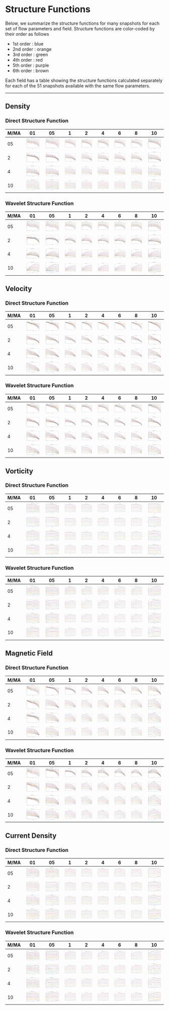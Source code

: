 # Structure Functions

Below, we summarize the structure functions for many snapshots for each set of flow parameters and field.
Structure functions are color-coded by their order as follows

  * 1st order : blue
  * 2nd order : orange
  * 3rd order : green
  * 4th order : red
  * 5th order : purple
  * 6th order : brown

Each field has a table showing the structure functions calculated separately for each of the 51 snapshots available with the same flow parameters.

---

## Density

### Direct Structure Function

|M/MA| 01 | 05 | 1 | 2 | 4 | 6 | 8 | 10 |
|----|----|----|---|---|---|---|---|----|
| 05 |<img src="M05MA01/w4t-plot-structure-function-mom_M05MA01_dens_dsf.png">|<img src="M05MA05/w4t-plot-structure-function-mom_M05MA05_dens_dsf.png">|<img src="M05MA1/w4t-plot-structure-function-mom_M05MA1_dens_dsf.png">|<img src="M05MA2/w4t-plot-structure-function-mom_M05MA2_dens_dsf.png">|<img src="M05MA4/w4t-plot-structure-function-mom_M05MA4_dens_dsf.png">|<img src="M05MA6/w4t-plot-structure-function-mom_M05MA6_dens_dsf.png">|<img src="M05MA8/w4t-plot-structure-function-mom_M05MA8_dens_dsf.png">|<img src="M05MA10/w4t-plot-structure-function-mom_M05MA10_dens_dsf.png">|
| 2  |<img src="M2MA01/w4t-plot-structure-function-mom_M2MA01_dens_dsf.png">|<img src="M2MA05/w4t-plot-structure-function-mom_M2MA05_dens_dsf.png">|<img src="M2MA1/w4t-plot-structure-function-mom_M2MA1_dens_dsf.png">|<img src="M2MA2/w4t-plot-structure-function-mom_M2MA2_dens_dsf.png">|<img src="M2MA4/w4t-plot-structure-function-mom_M2MA4_dens_dsf.png">|<img src="M2MA6/w4t-plot-structure-function-mom_M2MA6_dens_dsf.png">|<img src="M2MA8/w4t-plot-structure-function-mom_M2MA8_dens_dsf.png">|<img src="M2MA10/w4t-plot-structure-function-mom_M2MA10_dens_dsf.png">|
| 4  |<img src="M4MA01/w4t-plot-structure-function-mom_M4MA01_dens_dsf.png">|<img src="M4MA05/w4t-plot-structure-function-mom_M4MA05_dens_dsf.png">|<img src="M4MA1/w4t-plot-structure-function-mom_M4MA1_dens_dsf.png">|<img src="M4MA2/w4t-plot-structure-function-mom_M4MA2_dens_dsf.png">|<img src="M4MA4/w4t-plot-structure-function-mom_M4MA4_dens_dsf.png">|<img src="M4MA6/w4t-plot-structure-function-mom_M4MA6_dens_dsf.png">|<img src="M4MA8/w4t-plot-structure-function-mom_M4MA8_dens_dsf.png">|<img src="M4MA10/w4t-plot-structure-function-mom_M4MA10_dens_dsf.png">|
| 10 |<img src="M10MA01/w4t-plot-structure-function-mom_M10MA01_dens_dsf.png">|<img src="M10MA05/w4t-plot-structure-function-mom_M10MA05_dens_dsf.png">|<img src="M10MA1/w4t-plot-structure-function-mom_M10MA1_dens_dsf.png">|<img src="M10MA2/w4t-plot-structure-function-mom_M10MA2_dens_dsf.png">|<img src="M10MA4/w4t-plot-structure-function-mom_M10MA4_dens_dsf.png">|<img src="M10MA6/w4t-plot-structure-function-mom_M10MA6_dens_dsf.png">|<img src="M10MA8/w4t-plot-structure-function-mom_M10MA8_dens_dsf.png">|<img src="M10MA10/w4t-plot-structure-function-mom_M10MA10_dens_dsf.png">|

### Wavelet Structure Function

|M/MA| 01 | 05 | 1 | 2 | 4 | 6 | 8 | 10 |
|----|----|----|---|---|---|---|---|----|
| 05 |<img src="M05MA01/w4t-plot-structure-function-mom_M05MA01_dens_wsf.png">|<img src="M05MA05/w4t-plot-structure-function-mom_M05MA05_dens_wsf.png">|<img src="M05MA1/w4t-plot-structure-function-mom_M05MA1_dens_wsf.png">|<img src="M05MA2/w4t-plot-structure-function-mom_M05MA2_dens_wsf.png">|<img src="M05MA4/w4t-plot-structure-function-mom_M05MA4_dens_wsf.png">|<img src="M05MA6/w4t-plot-structure-function-mom_M05MA6_dens_wsf.png">|<img src="M05MA8/w4t-plot-structure-function-mom_M05MA8_dens_wsf.png">|<img src="M05MA10/w4t-plot-structure-function-mom_M05MA10_dens_wsf.png">|
| 2  |<img src="M2MA01/w4t-plot-structure-function-mom_M2MA01_dens_wsf.png">|<img src="M2MA05/w4t-plot-structure-function-mom_M2MA05_dens_wsf.png">|<img src="M2MA1/w4t-plot-structure-function-mom_M2MA1_dens_wsf.png">|<img src="M2MA2/w4t-plot-structure-function-mom_M2MA2_dens_wsf.png">|<img src="M2MA4/w4t-plot-structure-function-mom_M2MA4_dens_wsf.png">|<img src="M2MA6/w4t-plot-structure-function-mom_M2MA6_dens_wsf.png">|<img src="M2MA8/w4t-plot-structure-function-mom_M2MA8_dens_wsf.png">|<img src="M2MA10/w4t-plot-structure-function-mom_M2MA10_dens_wsf.png">|
| 4  |<img src="M4MA01/w4t-plot-structure-function-mom_M4MA01_dens_wsf.png">|<img src="M4MA05/w4t-plot-structure-function-mom_M4MA05_dens_wsf.png">|<img src="M4MA1/w4t-plot-structure-function-mom_M4MA1_dens_wsf.png">|<img src="M4MA2/w4t-plot-structure-function-mom_M4MA2_dens_wsf.png">|<img src="M4MA4/w4t-plot-structure-function-mom_M4MA4_dens_wsf.png">|<img src="M4MA6/w4t-plot-structure-function-mom_M4MA6_dens_wsf.png">|<img src="M4MA8/w4t-plot-structure-function-mom_M4MA8_dens_wsf.png">|<img src="M4MA10/w4t-plot-structure-function-mom_M4MA10_dens_wsf.png">|
| 10 |<img src="M10MA01/w4t-plot-structure-function-mom_M10MA01_dens_wsf.png">|<img src="M10MA05/w4t-plot-structure-function-mom_M10MA05_dens_wsf.png">|<img src="M10MA1/w4t-plot-structure-function-mom_M10MA1_dens_wsf.png">|<img src="M10MA2/w4t-plot-structure-function-mom_M10MA2_dens_wsf.png">|<img src="M10MA4/w4t-plot-structure-function-mom_M10MA4_dens_wsf.png">|<img src="M10MA6/w4t-plot-structure-function-mom_M10MA6_dens_wsf.png">|<img src="M10MA8/w4t-plot-structure-function-mom_M10MA8_dens_wsf.png">|<img src="M10MA10/w4t-plot-structure-function-mom_M10MA10_dens_wsf.png">|

## Velocity

### Direct Structure Function

|M/MA| 01 | 05 | 1 | 2 | 4 | 6 | 8 | 10 |
|----|----|----|---|---|---|---|---|----|
| 05 |<img src="M05MA01/w4t-plot-structure-function-mom_M05MA01_vel_dsf.png">|<img src="M05MA05/w4t-plot-structure-function-mom_M05MA05_vel_dsf.png">|<img src="M05MA1/w4t-plot-structure-function-mom_M05MA1_vel_dsf.png">|<img src="M05MA2/w4t-plot-structure-function-mom_M05MA2_vel_dsf.png">|<img src="M05MA4/w4t-plot-structure-function-mom_M05MA4_vel_dsf.png">|<img src="M05MA6/w4t-plot-structure-function-mom_M05MA6_vel_dsf.png">|<img src="M05MA8/w4t-plot-structure-function-mom_M05MA8_vel_dsf.png">|<img src="M05MA10/w4t-plot-structure-function-mom_M05MA10_vel_dsf.png">|
| 2  |<img src="M2MA01/w4t-plot-structure-function-mom_M2MA01_vel_dsf.png">|<img src="M2MA05/w4t-plot-structure-function-mom_M2MA05_vel_dsf.png">|<img src="M2MA1/w4t-plot-structure-function-mom_M2MA1_vel_dsf.png">|<img src="M2MA2/w4t-plot-structure-function-mom_M2MA2_vel_dsf.png">|<img src="M2MA4/w4t-plot-structure-function-mom_M2MA4_vel_dsf.png">|<img src="M2MA6/w4t-plot-structure-function-mom_M2MA6_vel_dsf.png">|<img src="M2MA8/w4t-plot-structure-function-mom_M2MA8_vel_dsf.png">|<img src="M2MA10/w4t-plot-structure-function-mom_M2MA10_vel_dsf.png">|
| 4  |<img src="M4MA01/w4t-plot-structure-function-mom_M4MA01_vel_dsf.png">|<img src="M4MA05/w4t-plot-structure-function-mom_M4MA05_vel_dsf.png">|<img src="M4MA1/w4t-plot-structure-function-mom_M4MA1_vel_dsf.png">|<img src="M4MA2/w4t-plot-structure-function-mom_M4MA2_vel_dsf.png">|<img src="M4MA4/w4t-plot-structure-function-mom_M4MA4_vel_dsf.png">|<img src="M4MA6/w4t-plot-structure-function-mom_M4MA6_vel_dsf.png">|<img src="M4MA8/w4t-plot-structure-function-mom_M4MA8_vel_dsf.png">|<img src="M4MA10/w4t-plot-structure-function-mom_M4MA10_vel_dsf.png">|
| 10 |<img src="M10MA01/w4t-plot-structure-function-mom_M10MA01_vel_dsf.png">|<img src="M10MA05/w4t-plot-structure-function-mom_M10MA05_vel_dsf.png">|<img src="M10MA1/w4t-plot-structure-function-mom_M10MA1_vel_dsf.png">|<img src="M10MA2/w4t-plot-structure-function-mom_M10MA2_vel_dsf.png">|<img src="M10MA4/w4t-plot-structure-function-mom_M10MA4_vel_dsf.png">|<img src="M10MA6/w4t-plot-structure-function-mom_M10MA6_vel_dsf.png">|<img src="M10MA8/w4t-plot-structure-function-mom_M10MA8_vel_dsf.png">|<img src="M10MA10/w4t-plot-structure-function-mom_M10MA10_vel_dsf.png">|

### Wavelet Structure Function

|M/MA| 01 | 05 | 1 | 2 | 4 | 6 | 8 | 10 |
|----|----|----|---|---|---|---|---|----|
| 05 |<img src="M05MA01/w4t-plot-structure-function-mom_M05MA01_vel_wsf.png">|<img src="M05MA05/w4t-plot-structure-function-mom_M05MA05_vel_wsf.png">|<img src="M05MA1/w4t-plot-structure-function-mom_M05MA1_vel_wsf.png">|<img src="M05MA2/w4t-plot-structure-function-mom_M05MA2_vel_wsf.png">|<img src="M05MA4/w4t-plot-structure-function-mom_M05MA4_vel_wsf.png">|<img src="M05MA6/w4t-plot-structure-function-mom_M05MA6_vel_wsf.png">|<img src="M05MA8/w4t-plot-structure-function-mom_M05MA8_vel_wsf.png">|<img src="M05MA10/w4t-plot-structure-function-mom_M05MA10_vel_wsf.png">|
| 2  |<img src="M2MA01/w4t-plot-structure-function-mom_M2MA01_vel_wsf.png">|<img src="M2MA05/w4t-plot-structure-function-mom_M2MA05_vel_wsf.png">|<img src="M2MA1/w4t-plot-structure-function-mom_M2MA1_vel_wsf.png">|<img src="M2MA2/w4t-plot-structure-function-mom_M2MA2_vel_wsf.png">|<img src="M2MA4/w4t-plot-structure-function-mom_M2MA4_vel_wsf.png">|<img src="M2MA6/w4t-plot-structure-function-mom_M2MA6_vel_wsf.png">|<img src="M2MA8/w4t-plot-structure-function-mom_M2MA8_vel_wsf.png">|<img src="M2MA10/w4t-plot-structure-function-mom_M2MA10_vel_wsf.png">|
| 4  |<img src="M4MA01/w4t-plot-structure-function-mom_M4MA01_vel_wsf.png">|<img src="M4MA05/w4t-plot-structure-function-mom_M4MA05_vel_wsf.png">|<img src="M4MA1/w4t-plot-structure-function-mom_M4MA1_vel_wsf.png">|<img src="M4MA2/w4t-plot-structure-function-mom_M4MA2_vel_wsf.png">|<img src="M4MA4/w4t-plot-structure-function-mom_M4MA4_vel_wsf.png">|<img src="M4MA6/w4t-plot-structure-function-mom_M4MA6_vel_wsf.png">|<img src="M4MA8/w4t-plot-structure-function-mom_M4MA8_vel_wsf.png">|<img src="M4MA10/w4t-plot-structure-function-mom_M4MA10_vel_wsf.png">|
| 10 |<img src="M10MA01/w4t-plot-structure-function-mom_M10MA01_vel_wsf.png">|<img src="M10MA05/w4t-plot-structure-function-mom_M10MA05_vel_wsf.png">|<img src="M10MA1/w4t-plot-structure-function-mom_M10MA1_vel_wsf.png">|<img src="M10MA2/w4t-plot-structure-function-mom_M10MA2_vel_wsf.png">|<img src="M10MA4/w4t-plot-structure-function-mom_M10MA4_vel_wsf.png">|<img src="M10MA6/w4t-plot-structure-function-mom_M10MA6_vel_wsf.png">|<img src="M10MA8/w4t-plot-structure-function-mom_M10MA8_vel_wsf.png">|<img src="M10MA10/w4t-plot-structure-function-mom_M10MA10_vel_wsf.png">|

## Vorticity

### Direct Structure Function

|M/MA| 01 | 05 | 1 | 2 | 4 | 6 | 8 | 10 |
|----|----|----|---|---|---|---|---|----|
| 05 |<img src="M05MA01/w4t-plot-structure-function-mom_M05MA01_vort_dsf.png">|<img src="M05MA05/w4t-plot-structure-function-mom_M05MA05_vort_dsf.png">|<img src="M05MA1/w4t-plot-structure-function-mom_M05MA1_vort_dsf.png">|<img src="M05MA2/w4t-plot-structure-function-mom_M05MA2_vort_dsf.png">|<img src="M05MA4/w4t-plot-structure-function-mom_M05MA4_vort_dsf.png">|<img src="M05MA6/w4t-plot-structure-function-mom_M05MA6_vort_dsf.png">|<img src="M05MA8/w4t-plot-structure-function-mom_M05MA8_vort_dsf.png">|<img src="M05MA10/w4t-plot-structure-function-mom_M05MA10_vort_dsf.png">|
| 2  |<img src="M2MA01/w4t-plot-structure-function-mom_M2MA01_vort_dsf.png">|<img src="M2MA05/w4t-plot-structure-function-mom_M2MA05_vort_dsf.png">|<img src="M2MA1/w4t-plot-structure-function-mom_M2MA1_vort_dsf.png">|<img src="M2MA2/w4t-plot-structure-function-mom_M2MA2_vort_dsf.png">|<img src="M2MA4/w4t-plot-structure-function-mom_M2MA4_vort_dsf.png">|<img src="M2MA6/w4t-plot-structure-function-mom_M2MA6_vort_dsf.png">|<img src="M2MA8/w4t-plot-structure-function-mom_M2MA8_vort_dsf.png">|<img src="M2MA10/w4t-plot-structure-function-mom_M2MA10_vort_dsf.png">|
| 4  |<img src="M4MA01/w4t-plot-structure-function-mom_M4MA01_vort_dsf.png">|<img src="M4MA05/w4t-plot-structure-function-mom_M4MA05_vort_dsf.png">|<img src="M4MA1/w4t-plot-structure-function-mom_M4MA1_vort_dsf.png">|<img src="M4MA2/w4t-plot-structure-function-mom_M4MA2_vort_dsf.png">|<img src="M4MA4/w4t-plot-structure-function-mom_M4MA4_vort_dsf.png">|<img src="M4MA6/w4t-plot-structure-function-mom_M4MA6_vort_dsf.png">|<img src="M4MA8/w4t-plot-structure-function-mom_M4MA8_vort_dsf.png">|<img src="M4MA10/w4t-plot-structure-function-mom_M4MA10_vort_dsf.png">|
| 10 |<img src="M10MA01/w4t-plot-structure-function-mom_M10MA01_vort_dsf.png">|<img src="M10MA05/w4t-plot-structure-function-mom_M10MA05_vort_dsf.png">|<img src="M10MA1/w4t-plot-structure-function-mom_M10MA1_vort_dsf.png">|<img src="M10MA2/w4t-plot-structure-function-mom_M10MA2_vort_dsf.png">|<img src="M10MA4/w4t-plot-structure-function-mom_M10MA4_vort_dsf.png">|<img src="M10MA6/w4t-plot-structure-function-mom_M10MA6_vort_dsf.png">|<img src="M10MA8/w4t-plot-structure-function-mom_M10MA8_vort_dsf.png">|<img src="M10MA10/w4t-plot-structure-function-mom_M10MA10_vort_dsf.png">|

### Wavelet Structure Function

|M/MA| 01 | 05 | 1 | 2 | 4 | 6 | 8 | 10 |
|----|----|----|---|---|---|---|---|----|
| 05 |<img src="M05MA01/w4t-plot-structure-function-mom_M05MA01_vort_wsf.png">|<img src="M05MA05/w4t-plot-structure-function-mom_M05MA05_vort_wsf.png">|<img src="M05MA1/w4t-plot-structure-function-mom_M05MA1_vort_wsf.png">|<img src="M05MA2/w4t-plot-structure-function-mom_M05MA2_vort_wsf.png">|<img src="M05MA4/w4t-plot-structure-function-mom_M05MA4_vort_wsf.png">|<img src="M05MA6/w4t-plot-structure-function-mom_M05MA6_vort_wsf.png">|<img src="M05MA8/w4t-plot-structure-function-mom_M05MA8_vort_wsf.png">|<img src="M05MA10/w4t-plot-structure-function-mom_M05MA10_vort_wsf.png">|
| 2  |<img src="M2MA01/w4t-plot-structure-function-mom_M2MA01_vort_wsf.png">|<img src="M2MA05/w4t-plot-structure-function-mom_M2MA05_vort_wsf.png">|<img src="M2MA1/w4t-plot-structure-function-mom_M2MA1_vort_wsf.png">|<img src="M2MA2/w4t-plot-structure-function-mom_M2MA2_vort_wsf.png">|<img src="M2MA4/w4t-plot-structure-function-mom_M2MA4_vort_wsf.png">|<img src="M2MA6/w4t-plot-structure-function-mom_M2MA6_vort_wsf.png">|<img src="M2MA8/w4t-plot-structure-function-mom_M2MA8_vort_wsf.png">|<img src="M2MA10/w4t-plot-structure-function-mom_M2MA10_vort_wsf.png">|
| 4  |<img src="M4MA01/w4t-plot-structure-function-mom_M4MA01_vort_wsf.png">|<img src="M4MA05/w4t-plot-structure-function-mom_M4MA05_vort_wsf.png">|<img src="M4MA1/w4t-plot-structure-function-mom_M4MA1_vort_wsf.png">|<img src="M4MA2/w4t-plot-structure-function-mom_M4MA2_vort_wsf.png">|<img src="M4MA4/w4t-plot-structure-function-mom_M4MA4_vort_wsf.png">|<img src="M4MA6/w4t-plot-structure-function-mom_M4MA6_vort_wsf.png">|<img src="M4MA8/w4t-plot-structure-function-mom_M4MA8_vort_wsf.png">|<img src="M4MA10/w4t-plot-structure-function-mom_M4MA10_vort_wsf.png">|
| 10 |<img src="M10MA01/w4t-plot-structure-function-mom_M10MA01_vort_wsf.png">|<img src="M10MA05/w4t-plot-structure-function-mom_M10MA05_vort_wsf.png">|<img src="M10MA1/w4t-plot-structure-function-mom_M10MA1_vort_wsf.png">|<img src="M10MA2/w4t-plot-structure-function-mom_M10MA2_vort_wsf.png">|<img src="M10MA4/w4t-plot-structure-function-mom_M10MA4_vort_wsf.png">|<img src="M10MA6/w4t-plot-structure-function-mom_M10MA6_vort_wsf.png">|<img src="M10MA8/w4t-plot-structure-function-mom_M10MA8_vort_wsf.png">|<img src="M10MA10/w4t-plot-structure-function-mom_M10MA10_vort_wsf.png">|

## Magnetic Field

### Direct Structure Function

|M/MA| 01 | 05 | 1 | 2 | 4 | 6 | 8 | 10 |
|----|----|----|---|---|---|---|---|----|
| 05 |<img src="M05MA01/w4t-plot-structure-function-mom_M05MA01_mag_dsf.png">|<img src="M05MA05/w4t-plot-structure-function-mom_M05MA05_mag_dsf.png">|<img src="M05MA1/w4t-plot-structure-function-mom_M05MA1_mag_dsf.png">|<img src="M05MA2/w4t-plot-structure-function-mom_M05MA2_mag_dsf.png">|<img src="M05MA4/w4t-plot-structure-function-mom_M05MA4_mag_dsf.png">|<img src="M05MA6/w4t-plot-structure-function-mom_M05MA6_mag_dsf.png">|<img src="M05MA8/w4t-plot-structure-function-mom_M05MA8_mag_dsf.png">|<img src="M05MA10/w4t-plot-structure-function-mom_M05MA10_mag_dsf.png">|
| 2  |<img src="M2MA01/w4t-plot-structure-function-mom_M2MA01_mag_dsf.png">|<img src="M2MA05/w4t-plot-structure-function-mom_M2MA05_mag_dsf.png">|<img src="M2MA1/w4t-plot-structure-function-mom_M2MA1_mag_dsf.png">|<img src="M2MA2/w4t-plot-structure-function-mom_M2MA2_mag_dsf.png">|<img src="M2MA4/w4t-plot-structure-function-mom_M2MA4_mag_dsf.png">|<img src="M2MA6/w4t-plot-structure-function-mom_M2MA6_mag_dsf.png">|<img src="M2MA8/w4t-plot-structure-function-mom_M2MA8_mag_dsf.png">|<img src="M2MA10/w4t-plot-structure-function-mom_M2MA10_mag_dsf.png">|
| 4  |<img src="M4MA01/w4t-plot-structure-function-mom_M4MA01_mag_dsf.png">|<img src="M4MA05/w4t-plot-structure-function-mom_M4MA05_mag_dsf.png">|<img src="M4MA1/w4t-plot-structure-function-mom_M4MA1_mag_dsf.png">|<img src="M4MA2/w4t-plot-structure-function-mom_M4MA2_mag_dsf.png">|<img src="M4MA4/w4t-plot-structure-function-mom_M4MA4_mag_dsf.png">|<img src="M4MA6/w4t-plot-structure-function-mom_M4MA6_mag_dsf.png">|<img src="M4MA8/w4t-plot-structure-function-mom_M4MA8_mag_dsf.png">|<img src="M4MA10/w4t-plot-structure-function-mom_M4MA10_mag_dsf.png">|
| 10 |<img src="M10MA01/w4t-plot-structure-function-mom_M10MA01_mag_dsf.png">|<img src="M10MA05/w4t-plot-structure-function-mom_M10MA05_mag_dsf.png">|<img src="M10MA1/w4t-plot-structure-function-mom_M10MA1_mag_dsf.png">|<img src="M10MA2/w4t-plot-structure-function-mom_M10MA2_mag_dsf.png">|<img src="M10MA4/w4t-plot-structure-function-mom_M10MA4_mag_dsf.png">|<img src="M10MA6/w4t-plot-structure-function-mom_M10MA6_mag_dsf.png">|<img src="M10MA8/w4t-plot-structure-function-mom_M10MA8_mag_dsf.png">|<img src="M10MA10/w4t-plot-structure-function-mom_M10MA10_mag_dsf.png">|

### Wavelet Structure Function

|M/MA| 01 | 05 | 1 | 2 | 4 | 6 | 8 | 10 |
|----|----|----|---|---|---|---|---|----|
| 05 |<img src="M05MA01/w4t-plot-structure-function-mom_M05MA01_mag_wsf.png">|<img src="M05MA05/w4t-plot-structure-function-mom_M05MA05_mag_wsf.png">|<img src="M05MA1/w4t-plot-structure-function-mom_M05MA1_mag_wsf.png">|<img src="M05MA2/w4t-plot-structure-function-mom_M05MA2_mag_wsf.png">|<img src="M05MA4/w4t-plot-structure-function-mom_M05MA4_mag_wsf.png">|<img src="M05MA6/w4t-plot-structure-function-mom_M05MA6_mag_wsf.png">|<img src="M05MA8/w4t-plot-structure-function-mom_M05MA8_mag_wsf.png">|<img src="M05MA10/w4t-plot-structure-function-mom_M05MA10_mag_wsf.png">|
| 2  |<img src="M2MA01/w4t-plot-structure-function-mom_M2MA01_mag_wsf.png">|<img src="M2MA05/w4t-plot-structure-function-mom_M2MA05_mag_wsf.png">|<img src="M2MA1/w4t-plot-structure-function-mom_M2MA1_mag_wsf.png">|<img src="M2MA2/w4t-plot-structure-function-mom_M2MA2_mag_wsf.png">|<img src="M2MA4/w4t-plot-structure-function-mom_M2MA4_mag_wsf.png">|<img src="M2MA6/w4t-plot-structure-function-mom_M2MA6_mag_wsf.png">|<img src="M2MA8/w4t-plot-structure-function-mom_M2MA8_mag_wsf.png">|<img src="M2MA10/w4t-plot-structure-function-mom_M2MA10_mag_wsf.png">|
| 4  |<img src="M4MA01/w4t-plot-structure-function-mom_M4MA01_mag_wsf.png">|<img src="M4MA05/w4t-plot-structure-function-mom_M4MA05_mag_wsf.png">|<img src="M4MA1/w4t-plot-structure-function-mom_M4MA1_mag_wsf.png">|<img src="M4MA2/w4t-plot-structure-function-mom_M4MA2_mag_wsf.png">|<img src="M4MA4/w4t-plot-structure-function-mom_M4MA4_mag_wsf.png">|<img src="M4MA6/w4t-plot-structure-function-mom_M4MA6_mag_wsf.png">|<img src="M4MA8/w4t-plot-structure-function-mom_M4MA8_mag_wsf.png">|<img src="M4MA10/w4t-plot-structure-function-mom_M4MA10_mag_wsf.png">|
| 10 |<img src="M10MA01/w4t-plot-structure-function-mom_M10MA01_mag_wsf.png">|<img src="M10MA05/w4t-plot-structure-function-mom_M10MA05_mag_wsf.png">|<img src="M10MA1/w4t-plot-structure-function-mom_M10MA1_mag_wsf.png">|<img src="M10MA2/w4t-plot-structure-function-mom_M10MA2_mag_wsf.png">|<img src="M10MA4/w4t-plot-structure-function-mom_M10MA4_mag_wsf.png">|<img src="M10MA6/w4t-plot-structure-function-mom_M10MA6_mag_wsf.png">|<img src="M10MA8/w4t-plot-structure-function-mom_M10MA8_mag_wsf.png">|<img src="M10MA10/w4t-plot-structure-function-mom_M10MA10_mag_wsf.png">|

## Current Density

### Direct Structure Function

|M/MA| 01 | 05 | 1 | 2 | 4 | 6 | 8 | 10 |
|----|----|----|---|---|---|---|---|----|
| 05 |<img src="M05MA01/w4t-plot-structure-function-mom_M05MA01_curr_dsf.png">|<img src="M05MA05/w4t-plot-structure-function-mom_M05MA05_curr_dsf.png">|<img src="M05MA1/w4t-plot-structure-function-mom_M05MA1_curr_dsf.png">|<img src="M05MA2/w4t-plot-structure-function-mom_M05MA2_curr_dsf.png">|<img src="M05MA4/w4t-plot-structure-function-mom_M05MA4_curr_dsf.png">|<img src="M05MA6/w4t-plot-structure-function-mom_M05MA6_curr_dsf.png">|<img src="M05MA8/w4t-plot-structure-function-mom_M05MA8_curr_dsf.png">|<img src="M05MA10/w4t-plot-structure-function-mom_M05MA10_curr_dsf.png">|
| 2  |<img src="M2MA01/w4t-plot-structure-function-mom_M2MA01_curr_dsf.png">|<img src="M2MA05/w4t-plot-structure-function-mom_M2MA05_curr_dsf.png">|<img src="M2MA1/w4t-plot-structure-function-mom_M2MA1_curr_dsf.png">|<img src="M2MA2/w4t-plot-structure-function-mom_M2MA2_curr_dsf.png">|<img src="M2MA4/w4t-plot-structure-function-mom_M2MA4_curr_dsf.png">|<img src="M2MA6/w4t-plot-structure-function-mom_M2MA6_curr_dsf.png">|<img src="M2MA8/w4t-plot-structure-function-mom_M2MA8_curr_dsf.png">|<img src="M2MA10/w4t-plot-structure-function-mom_M2MA10_curr_dsf.png">|
| 4  |<img src="M4MA01/w4t-plot-structure-function-mom_M4MA01_curr_dsf.png">|<img src="M4MA05/w4t-plot-structure-function-mom_M4MA05_curr_dsf.png">|<img src="M4MA1/w4t-plot-structure-function-mom_M4MA1_curr_dsf.png">|<img src="M4MA2/w4t-plot-structure-function-mom_M4MA2_curr_dsf.png">|<img src="M4MA4/w4t-plot-structure-function-mom_M4MA4_curr_dsf.png">|<img src="M4MA6/w4t-plot-structure-function-mom_M4MA6_curr_dsf.png">|<img src="M4MA8/w4t-plot-structure-function-mom_M4MA8_curr_dsf.png">|<img src="M4MA10/w4t-plot-structure-function-mom_M4MA10_curr_dsf.png">|
| 10 |<img src="M10MA01/w4t-plot-structure-function-mom_M10MA01_curr_dsf.png">|<img src="M10MA05/w4t-plot-structure-function-mom_M10MA05_curr_dsf.png">|<img src="M10MA1/w4t-plot-structure-function-mom_M10MA1_curr_dsf.png">|<img src="M10MA2/w4t-plot-structure-function-mom_M10MA2_curr_dsf.png">|<img src="M10MA4/w4t-plot-structure-function-mom_M10MA4_curr_dsf.png">|<img src="M10MA6/w4t-plot-structure-function-mom_M10MA6_curr_dsf.png">|<img src="M10MA8/w4t-plot-structure-function-mom_M10MA8_curr_dsf.png">|<img src="M10MA10/w4t-plot-structure-function-mom_M10MA10_curr_dsf.png">|

### Wavelet Structure Function

|M/MA| 01 | 05 | 1 | 2 | 4 | 6 | 8 | 10 |
|----|----|----|---|---|---|---|---|----|
| 05 |<img src="M05MA01/w4t-plot-structure-function-mom_M05MA01_curr_wsf.png">|<img src="M05MA05/w4t-plot-structure-function-mom_M05MA05_curr_wsf.png">|<img src="M05MA1/w4t-plot-structure-function-mom_M05MA1_curr_wsf.png">|<img src="M05MA2/w4t-plot-structure-function-mom_M05MA2_curr_wsf.png">|<img src="M05MA4/w4t-plot-structure-function-mom_M05MA4_curr_wsf.png">|<img src="M05MA6/w4t-plot-structure-function-mom_M05MA6_curr_wsf.png">|<img src="M05MA8/w4t-plot-structure-function-mom_M05MA8_curr_wsf.png">|<img src="M05MA10/w4t-plot-structure-function-mom_M05MA10_curr_wsf.png">|
| 2  |<img src="M2MA01/w4t-plot-structure-function-mom_M2MA01_curr_wsf.png">|<img src="M2MA05/w4t-plot-structure-function-mom_M2MA05_curr_wsf.png">|<img src="M2MA1/w4t-plot-structure-function-mom_M2MA1_curr_wsf.png">|<img src="M2MA2/w4t-plot-structure-function-mom_M2MA2_curr_wsf.png">|<img src="M2MA4/w4t-plot-structure-function-mom_M2MA4_curr_wsf.png">|<img src="M2MA6/w4t-plot-structure-function-mom_M2MA6_curr_wsf.png">|<img src="M2MA8/w4t-plot-structure-function-mom_M2MA8_curr_wsf.png">|<img src="M2MA10/w4t-plot-structure-function-mom_M2MA10_curr_wsf.png">|
| 4  |<img src="M4MA01/w4t-plot-structure-function-mom_M4MA01_curr_wsf.png">|<img src="M4MA05/w4t-plot-structure-function-mom_M4MA05_curr_wsf.png">|<img src="M4MA1/w4t-plot-structure-function-mom_M4MA1_curr_wsf.png">|<img src="M4MA2/w4t-plot-structure-function-mom_M4MA2_curr_wsf.png">|<img src="M4MA4/w4t-plot-structure-function-mom_M4MA4_curr_wsf.png">|<img src="M4MA6/w4t-plot-structure-function-mom_M4MA6_curr_wsf.png">|<img src="M4MA8/w4t-plot-structure-function-mom_M4MA8_curr_wsf.png">|<img src="M4MA10/w4t-plot-structure-function-mom_M4MA10_curr_wsf.png">|
| 10 |<img src="M10MA01/w4t-plot-structure-function-mom_M10MA01_curr_wsf.png">|<img src="M10MA05/w4t-plot-structure-function-mom_M10MA05_curr_wsf.png">|<img src="M10MA1/w4t-plot-structure-function-mom_M10MA1_curr_wsf.png">|<img src="M10MA2/w4t-plot-structure-function-mom_M10MA2_curr_wsf.png">|<img src="M10MA4/w4t-plot-structure-function-mom_M10MA4_curr_wsf.png">|<img src="M10MA6/w4t-plot-structure-function-mom_M10MA6_curr_wsf.png">|<img src="M10MA8/w4t-plot-structure-function-mom_M10MA8_curr_wsf.png">|<img src="M10MA10/w4t-plot-structure-function-mom_M10MA10_curr_wsf.png">|
